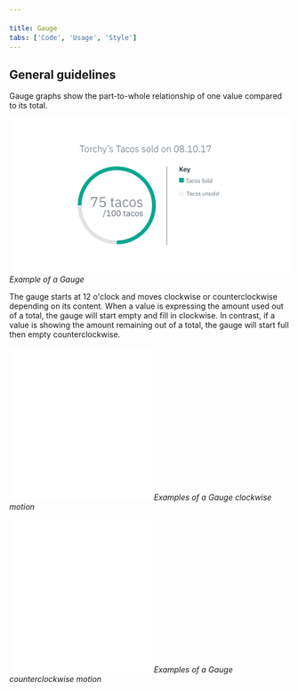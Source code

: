 ```yaml
---

title: Gauge
tabs: ['Code', 'Usage', 'Style']
---
```


## General guidelines

Gauge graphs show the part-to-whole relationship of one value compared to its total.

![Example of a Gauge](images/usage-circle-gauge.png)
_Example of a Gauge_

The gauge starts at 12 o'clock and moves clockwise or counterclockwise depending on its content. When a value is expressing the amount used out of a total, the gauge will start empty and fill in clockwise. In contrast, if a value is showing the amount remaining out of a total, the gauge will start full then empty counterclockwise.

![Example of a Gauge](images/usage-gauge-1.gif)
_Examples of a Gauge clockwise motion_

![Example of a Gauge](images/usage-gauge-2.gif)
_Examples of a Gauge counterclockwise motion_
